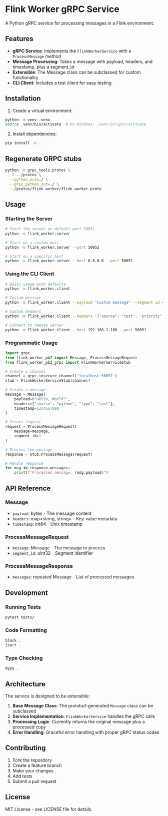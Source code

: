 # Flink Worker gRPC Service

A Python gRPC service for processing messages in a Flink environment.

## Features

- **gRPC Service**: Implements the `FlinkWorkerService` with a `ProcessMessage` method
- **Message Processing**: Takes a message with payload, headers, and timestamp, plus a segment_id
- **Extensible**: The Message class can be subclassed for custom functionality
- **CLI Client**: Includes a test client for easy testing

## Installation

1. Create a virtual environment:
```bash
python -m venv .venv
source .venv/bin/activate  # On Windows: .venv\Scripts\activate
```

2. Install dependencies:
```bash
pip install -e .
```

## Regenerate GRPC stubs
```bash
python -m grpc_tools.protoc \
  -I ../protos \
  --python_out=./ \
  --grpc_python_out=./ \
  ../protos/flink_worker/flink_worker.proto
```

## Usage

### Starting the Server

```bash
# Start the server on default port 50051
python -m flink_worker.server

# Start on a custom port
python -m flink_worker.server --port 50052

# Start on a specific host
python -m flink_worker.server --host 0.0.0.0 --port 50051
```

### Using the CLI Client

```bash
# Basic usage with defaults
python -m flink_worker.client

# Custom message
python -m flink_worker.client --payload "Custom message" --segment-id 42

# Custom headers
python -m flink_worker.client --headers '{"source": "test", "priority": "high"}'

# Connect to remote server
python -m flink_worker.client --host 192.168.1.100 --port 50051
```

### Programmatic Usage

```python
import grpc
from flink_worker_pb2 import Message, ProcessMessageRequest
from flink_worker_pb2_grpc import FlinkWorkerServiceStub

# Create a channel
channel = grpc.insecure_channel('localhost:50051')
stub = FlinkWorkerServiceStub(channel)

# Create a message
message = Message(
    payload=b"Hello, World!",
    headers={"source": "python", "type": "test"},
    timestamp=1234567890
)

# Create request
request = ProcessMessageRequest(
    message=message,
    segment_id=1
)

# Process the message
response = stub.ProcessMessage(request)

# Handle response
for msg in response.messages:
    print(f"Processed message: {msg.payload}")
```

## API Reference

### Message

- `payload`: bytes - The message content
- `headers`: map<string, string> - Key-value metadata
- `timestamp`: int64 - Unix timestamp

### ProcessMessageRequest

- `message`: Message - The message to process
- `segment_id`: uint32 - Segment identifier

### ProcessMessageResponse

- `messages`: repeated Message - List of processed messages

## Development

### Running Tests

```bash
pytest tests/
```

### Code Formatting

```bash
black .
isort .
```

### Type Checking

```bash
mypy .
```

## Architecture

The service is designed to be extensible:

1. **Base Message Class**: The protobuf-generated `Message` class can be subclassed
2. **Service Implementation**: `FlinkWorkerService` handles the gRPC calls
3. **Processing Logic**: Currently returns the original message plus a processed copy
4. **Error Handling**: Graceful error handling with proper gRPC status codes

## Contributing

1. Fork the repository
2. Create a feature branch
3. Make your changes
4. Add tests
5. Submit a pull request

## License

MIT License - see LICENSE file for details.
